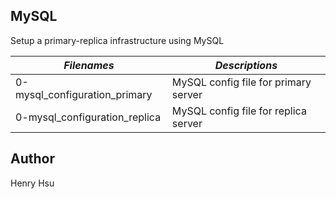 ## MySQL

Setup a primary-replica infrastructure using MySQL

|          *Filenames*            |            *Descriptions*                                               |
|---------------------------------|-------------------------------------------------------------------------|
| 0-mysql_configuration_primary   | MySQL config file for primary server                                    |
| 0-mysql_configuration_replica   | MySQL config file for replica server                                    |



## Author
Henry Hsu
